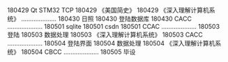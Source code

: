 180429  Qt STM32 TCP
180429  《美国简史》
180429  《深入理解计算机系统》
....................
180430  日照
180430  登陆数据库
180430  CACC
....................
180501  sqlite
180501  csdn
180501  CCAC
....................
180503  登陆
180503  数据处理
180503  《深入理解计算机系统》
180503  CACC
....................
180504  登陆界面
180504  数据处理
180504  《深入理解计算机系统》
180504  CBCC
....................
180505  毕设
